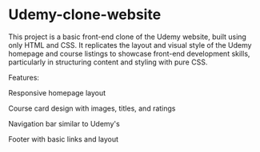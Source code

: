 # Udemy-clone-website
This project is a basic front-end clone of the Udemy website, built using only HTML and CSS. It replicates the layout and visual style of the Udemy homepage and course listings to showcase front-end development skills, particularly in structuring content and styling with pure CSS.

Features:

Responsive homepage layout

Course card design with images, titles, and ratings

Navigation bar similar to Udemy's

Footer with basic links and layout

